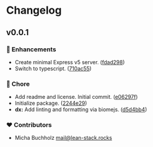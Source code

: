 # Changelog


## v0.0.1


### 🚀 Enhancements

- Create minimal Express v5 server. ([fdad298](https://github.com/lean-stack/local-server/commit/fdad298))
- Switch to typescript. ([710ac55](https://github.com/lean-stack/local-server/commit/710ac55))

### 🏡 Chore

- Add readme and license. Initial commit. ([e06297f](https://github.com/lean-stack/local-server/commit/e06297f))
- Initialize package. ([2244e29](https://github.com/lean-stack/local-server/commit/2244e29))
- **dx:** Add linting and formatting via biomejs. ([d5d4bb4](https://github.com/lean-stack/local-server/commit/d5d4bb4))

### ❤️ Contributors

- Micha Buchholz <mail@lean-stack.rocks>

